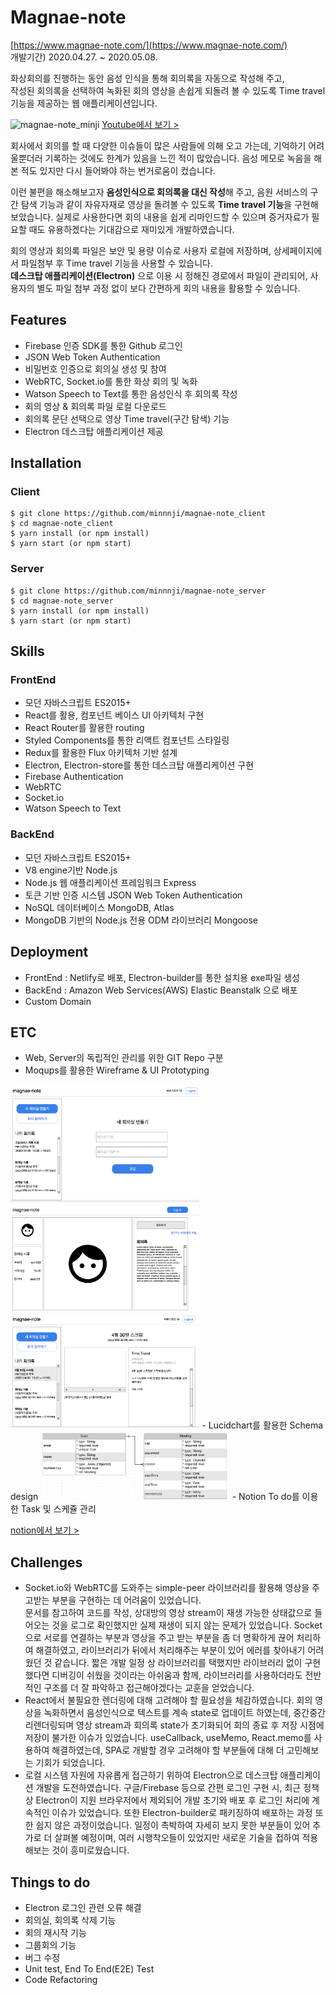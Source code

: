 # Magnae-note

[https://www.magnae-note.com/](https://www.magnae-note.com/)   
개발기간) 2020.04.27. ~ 2020.05.08.   

화상회의를 진행하는 동안 음성 인식을 통해 회의록을 자동으로 작성해 주고,   
작성된 회의록을 선택하여 녹화된 회의 영상을 손쉽게 되돌려 볼 수 있도록 Time travel 기능을 제공하는 웹 애플리케이션입니다.

![magnae-note_minji](./src/assets/magnae-note_minji.gif)
[Youtube에서 보기 >](https://youtu.be/oFHqaTct5LU)

회사에서 회의를 할 때 다양한 이슈들이 많은 사람들에 의해 오고 가는데, 기억하기 어려울뿐더러 기록하는 것에도 한계가 있음을 느낀 적이 많았습니다. 음성 메모로 녹음을 해본 적도 있지만 다시 들어봐야 하는 번거로움이 컸습니다.   

이런 불편을 해소해보고자 **음성인식으로 회의록을 대신 작성**해 주고, 음원 서비스의 구간 탐색 기능과 같이 자유자재로 영상을 돌려볼 수 있도록 **Time travel 기능**을 구현해보았습니다. 실제로 사용한다면 회의 내용을 쉽게 리마인드할 수 있으며 증거자료가 필요할 때도 유용하겠다는 기대감으로 재미있게 개발하였습니다.   

회의 영상과 회의록 파일은 보안 및 용량 이슈로 사용자 로컬에 저장하며, 상세페이지에서 파일첨부 후 Time travel 기능을 사용할 수 있습니다.   
**데스크탑 애플리케이션(Electron)** 으로 이용 시 정해진 경로에서 파일이 관리되어, 사용자의 별도 파일 첨부 과정 없이 보다 간편하게 회의 내용을 활용할 수 있습니다.

## Features

- Firebase 인증 SDK를 통한 Github 로그인
- JSON Web Token Authentication
- 비밀번호 인증으로 회의실 생성 및 참여
- WebRTC, Socket.io를 통한 화상 회의 및 녹화
- Watson Speech to Text를 통한 음성인식 후 회의록 작성
- 회의 영상 & 회의록 파일 로컬 다운로드
- 회의록 문단 선택으로 영상 Time travel(구간 탐색) 기능
- Electron 데스크탑 애플리케이션 제공

## Installation

### Client

```
$ git clone https://github.com/minnnji/magnae-note_client
$ cd magnae-note_client
$ yarn install (or npm install)
$ yarn start (or npm start)
```

### Server

```
$ git clone https://github.com/minnnji/magnae-note_server
$ cd magnae-note_server
$ yarn install (or npm install)
$ yarn start (or npm start)
```

## Skills

### FrontEnd

- 모던 자바스크립트 ES2015+
- React를 활용, 컴포넌트 베이스 UI 아키텍처 구현
- React Router를 활용한 routing
- Styled Components를 통한 리액트 컴포넌트 스타일링
- Redux를 활용한 Flux 아키텍처 기반 설계
- Electron, Electron-store를 통한 데스크탑 애플리케이션 구현
- Firebase Authentication
- WebRTC
- Socket.io
- Watson Speech to Text

### BackEnd

- 모던 자바스크립트 ES2015+
- V8 engine기반 Node.js
- Node.js 웹 애플리케이션 프레임워크 Express
- 토큰 기반 인증 시스템 JSON Web Token Authentication
- NoSQL 데이터베이스 MongoDB, Atlas
- MongoDB 기반의 Node.js 전용 ODM 라이브러리 Mongoose

## Deployment

- FrontEnd : Netlify로 배포, Electron-builder를 통한 설치용 exe파일 생성
- BackEnd : Amazon Web Services(AWS) Elastic Beanstalk 으로 배포
- Custom Domain

## ETC

- Web, Server의 독립적인 관리를 위한 GIT Repo 구분
- Moqups를 활용한 Wireframe & UI Prototyping   
<img src="./src/assets/mockup1.png" width="60%">
<img src="./src/assets/mockup2.png" width="60%">
<img src="./src/assets/mockup3.png" width="60%">
- Lucidchart를 활용한 Schema design   
<img src="./src/assets/schema.png" width="60%">
- Notion To do를 이용한 Task 및 스케쥴 관리   

[notion에서 보기 >](https://www.notion.so/minnnji2326/20fb2f15583d4571855040c1dad2d2ce?v=1099d5eed542425d912b3354529c3f94)


## Challenges

- Socket.io와 WebRTC를 도와주는 simple-peer 라이브러리를 활용해 영상을 주고받는 부분을 구현하는 데 어려움이 있었습니다.   
문서를 참고하여 코드를 작성, 상대방의 영상 stream이 재생 가능한 상태값으로 들어오는 것을 로그로 확인했지만 실제 재생이 되지 않는 문제가 있었습니다. Socket으로 서로를 연결하는 부분과 영상을 주고 받는 부분을 좀 더 명확하게 끊어 처리하여 해결하였고, 라이브러리가 뒤에서 처리해주는 부분이 있어 에러를 찾아내기 어려웠던 것 같습니다. 짧은 개발 일정 상 라이브러리를 택했지만 라이브러리 없이 구현했다면 디버깅이 쉬웠을 것이라는 아쉬움과 함께, 라이브러리를 사용하더라도 전반적인 구조를 더 잘 파악하고 접근해야겠다는 교훈을 얻었습니다.
- React에서 불필요한 렌더링에 대해 고려해야 할 필요성을 체감하였습니다. 회의 영상을 녹화하면서 음성인식으로 텍스트를 계속 state로 업데이트 하였는데, 중간중간 리렌더링되며 영상 stream과 회의록 state가 초기화되어 회의 종료 후 저장 시점에 저장이 불가한 이슈가 있었습니다. useCallback, useMemo, React.memo를 사용하여 해결하였는데, SPA로 개발할 경우 고려해야 할 부분들에 대해 더 고민해보는 기회가 되었습니다.
- 로컬 시스템 자원에 자유롭게 접근하기 위하여 Electron으로 데스크탑 애플리케이션 개발을 도전하였습니다. 구글/Firebase 등으로 간편 로그인 구현 시, 최근 정책 상 Electron이 지원 브라우저에서 제외되어 개발 초기와 배포 후 로그인 처리에 계속적인 이슈가 있었습니다. 또한 Electron-builder로 패키징하여 배포하는 과정 또한 쉽지 않은 과정이었습니다. 일정이 촉박하여 자세히 보지 못한 부분들이 있어 추가로 더 살펴볼 예정이며, 여러 시행착오들이 있었지만 새로운 기술을 접하여 적용해보는 것이 흥미로웠습니다.

## Things to do

- Electron 로그인 관련 오류 해결
- 회의실, 회의록 삭제 기능
- 회의 재시작 기능
- 그룹회의 기능
- 버그 수정
- Unit test, End To End(E2E) Test
- Code Refactoring
